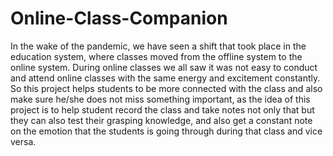 # Online-Class-Companion
In the wake of the pandemic, we have seen a shift that took place in the education system, where classes moved from the offline system to the online system. During online classes we all saw it was not easy to conduct and attend online classes  with the same energy and excitement constantly. So this project helps students to be more connected with the class and also make sure he/she does not miss something important, as the idea of this project is to help student record the class and take notes not only that but they can also test their grasping knowledge, and also get a constant note on the emotion that the students is going through during that class and vice versa.
